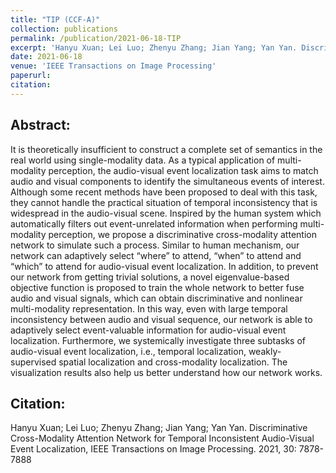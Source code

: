 ```yaml
---
title: "TIP (CCF-A)"
collection: publications
permalink: /publication/2021-06-18-TIP
excerpt: 'Hanyu Xuan; Lei Luo; Zhenyu Zhang; Jian Yang; Yan Yan. Discriminative Cross-Modality Attention Network for Temporal Inconsistent Audio-Visual Event Localization, IEEE Transactions on Image Processing. 2021, 30: 7878-7888'
date: 2021-06-18
venue: 'IEEE Transactions on Image Processing'
paperurl: 
citation: 
---
```

Abstract: 
---
It is theoretically insufficient to construct a complete set of semantics in the real world using single-modality data. As a typical application of multi-modality perception, the audio-visual event localization task aims to match audio and visual components to identify the simultaneous events of interest. Although some recent methods have been proposed to deal with this task, they cannot handle the practical situation of temporal inconsistency that is widespread in the audio-visual scene. Inspired by the human system which automatically filters out event-unrelated information when performing multi-modality perception, we propose a discriminative cross-modality attention network to simulate such a process. Similar to human mechanism, our network can adaptively select “where” to attend, “when” to attend and “which” to attend for audio-visual event localization. In addition, to prevent our network from getting trivial solutions, a novel eigenvalue-based objective function is proposed to train the whole network to better fuse audio and visual signals, which can obtain discriminative and nonlinear multi-modality representation. In this way, even with large temporal inconsistency between audio and visual sequence, our network is able to adaptively select event-valuable information for audio-visual event localization. Furthermore, we systemically investigate three subtasks of audio-visual event localization, i.e., temporal localization, weakly-supervised spatial localization and cross-modality localization. The visualization results also help us better understand how our network works.

Citation: 
---
Hanyu Xuan; Lei Luo; Zhenyu Zhang; Jian Yang; Yan Yan. Discriminative Cross-Modality Attention Network for Temporal Inconsistent Audio-Visual Event Localization, IEEE Transactions on Image Processing. 2021, 30: 7878-7888
